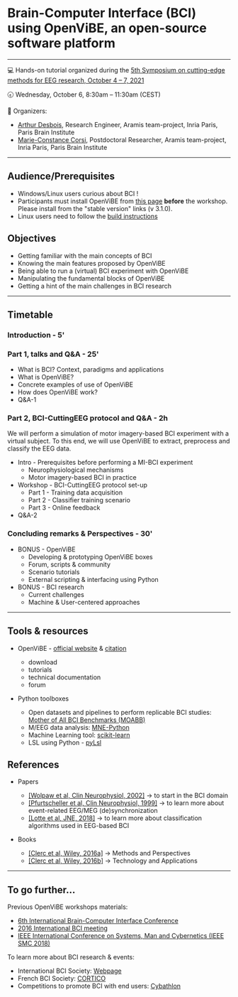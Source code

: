 # Brain-Computer Interface (BCI) using OpenViBE, an open-source software platform
---
:computer: Hands-on tutorial organized during the [5th Symposium on cutting-edge methods for EEG research, October 4 – 7, 2021](https://cuttingeeg2021.org)

:clock830: Wednesday, October 6, 8:30am – 11:30am (CEST)

:busts_in_silhouette: Organizers:

* [Arthur Desbois](https://www.linkedin.com/in/arthur-desbois-801a9313a/), Research Engineer, Aramis team-project, Inria Paris, Paris Brain Institute
* [Marie-Constance Corsi](https://marieconstance-corsi.netlify.app), Postdoctoral Researcher, Aramis team-project, Inria Paris, Paris Brain Institute

---

## Audience/Prerequisites
* Windows/Linux users curious about BCI !
* Participants must install OpenViBE from [this page](http://openvibe.inria.fr/downloads/) **before** the workshop. Please install from the "stable version" links (v 3.1.0).
* Linux users need to follow the [build instructions](http://openvibe.inria.fr/build-instructions/)

## Objectives
* Getting familiar with the main concepts of BCI
* Knowing the main features proposed by OpenViBE 
* Being able to run a (virtual) BCI experiment with OpenViBE
* Manipulating the fundamental blocks of OpenViBE
* Getting a hint of the main challenges in BCI research

---
## Timetable

### Introduction - 5'

### Part 1, talks and Q&A - 25'
* What is BCI? Context, paradigms and applications
* What is OpenViBE? 
* Concrete examples of use of OpenViBE
* How does OpenViBE work?
* Q&A-1

### Part 2, BCI-CuttingEEG protocol and Q&A - 2h
We will perform a simulation of motor imagery-based BCI experiment with a virtual subject. To this end, we will use OpenViBE to extract, preprocess and classify the EEG data.

* Intro - Prerequisites before performing a MI-BCI experiment
  * Neurophysiological mechanisms
  * Motor imagery-based BCI in practice
* Workshop - BCI-CuttingEEG protocol set-up
  * Part 1 - Training data acquisition
  * Part 2 - Classifier training scenario
  * Part 3 - Online feedback  
* Q&A-2

### Concluding remarks & Perspectives - 30'
* BONUS - OpenViBE
  * Developing & prototyping OpenViBE boxes
  * Forum, scripts & community 
  * Scenario tutorials
  * External scripting & interfacing using Python
* BONUS - BCI research
  * Current challenges
  * Machine & User-centered approaches

---
## Tools & resources
* OpenViBE - [official website](http://openvibe.inria.fr) & [citation](https://hal.archives-ouvertes.fr/hal-00477153)
  * download
  * tutorials
  * technical documentation
  * forum

* Python toolboxes
  * Open datasets and pipelines to perform replicable BCI studies: [Mother of All BCI Benchmarks (MOABB)](https://github.com/NeuroTechX/moabb)
  * M/EEG data analysis: [MNE-Python](https://mne.tools/stable/index.html)
  * Machine Learning tool: [scikit-learn](https://scikit-learn.org/stable/)
  * LSL using Python - [pyLsl](https://github.com/labstreaminglayer/liblsl-Python)

## References
* Papers
  * [[Wolpaw et al, Clin Neurophysiol, 2002]](http://www.sciencedirect.com/science/article/pii/S1388245702000573) -> to start in the BCI domain
  * [[Pfurtscheller et al, Clin Neurophysiol, 1999]](https://www.sciencedirect.com/science/article/abs/pii/S1388245799001418) -> to learn more about event-related EEG/MEG (de)synchronization
  * [[Lotte et al, JNE, 2018]](https://iopscience.iop.org/article/10.1088/1741-2552/aab2f2) -> to learn more about classification algorithms used in EEG-based BCI
 
* Books
  * [[Clerc et al, Wiley, 2016a]](https://www.wiley.com/en-us/Brain+Computer+Interfaces+1%3A+Methods+and+Perspectives-p-9781848218260) -> Methods and Perspectives
  * [[Clerc et al, Wiley, 2016b]](https://www.wiley.com/en-us/Brain+Computer+Interfaces+2%3A+Technology+and+Applications-p-9781848219632) -> Technology and Applications

---
## To go further...
Previous OpenViBE workshops materials:
* [6th International Brain-Computer Interface Conference](http://openvibe.inria.fr/openvibe-workshop-2014-contents/)
* [2016 International BCI meeting](http://openvibe.inria.fr/the-2nd-international-openvibe-workshop-2016-contents/)
* [IEEE International Conference on Systems, Man and Cybernetics (IEEE SMC 2018)](http://openvibe.inria.fr/openvibe-workshop-2018/)


To learn more about BCI research & events:
* International BCI Society: [Webpage](http://bcisociety.org/)
* French BCI Society: [CORTICO](https://www.cortico.fr/)
* Competitions to promote BCI with end users: [Cybathlon](https://www.youtube.com/watch?v=5jGcNbQhbg8)
